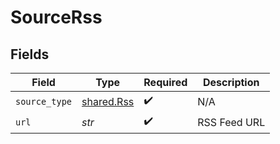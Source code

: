 # SourceRss


## Fields

| Field                                    | Type                                     | Required                                 | Description                              |
| ---------------------------------------- | ---------------------------------------- | ---------------------------------------- | ---------------------------------------- |
| `source_type`                            | [shared.Rss](../../models/shared/rss.md) | :heavy_check_mark:                       | N/A                                      |
| `url`                                    | *str*                                    | :heavy_check_mark:                       | RSS Feed URL                             |